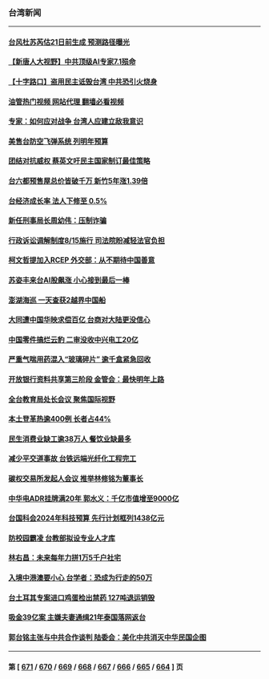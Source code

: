 ### 台湾新闻
---
#### [台风杜苏芮估21日前生成 预测路径曝光](../../pages/ncid1349361/n14037324.md?07191645) 
#### [【新唐人大视野】中共顶级AI专家7.1殒命](../../pages/ncid1349361/n14037033.md?07191645) 
#### [【十字路口】盗用民主诋毁台湾 中共恐引火烧身](../../pages/ncid1349361/n14036851.md?07191645) 
#### [油管热门视频 网站代理 翻墙必看视频](http://138.2.39.72:81/youtube.html?epic-marker?07191645)
#### [专家：如何应对战争 台湾人应建立敌我意识](../../pages/ncid1349361/n14033328.md?07191645) 
#### [美售台防空飞弹系统 列明年预算](../../pages/ncid1349361/n14036888.md?07191645) 
#### [团结对抗威权 蔡英文吁民主国家制订最佳策略](../../pages/ncid1349361/n14036885.md?07191645) 
#### [台六都预售屋总价皆破千万 新竹5年涨1.39倍](../../pages/ncid1349361/n14036884.md?07191645) 
#### [台经济成长率 法人下修至 0.5%](../../pages/ncid1349361/n14036892.md?07191645) 
#### [新任刑事局长周幼伟：压制诈骗](../../pages/ncid1349361/n14036890.md?07191645) 
#### [行政诉讼调解制度8/15施行 司法院盼减轻法官负担](../../pages/ncid1349361/n14036894.md?07191645) 
#### [柯文哲提加入RCEP 外交部：从不期待中国善意](../../pages/ncid1349361/n14036895.md?07191645) 
#### [苏姿丰来台AI股飙涨 小心接到最后一棒](../../pages/ncid1349361/n14036882.md?07191645) 
#### [澎湖海巡 一天查获2越界中国船](../../pages/ncid1349361/n14036762.md?07191645) 
#### [大同遭中国华映求偿百亿 台商对大陆更没信心](../../pages/ncid1349361/n14036854.md?07191645) 
#### [中国零件搞烂云豹 二审没收中兴电工20亿](../../pages/ncid1349361/n14036781.md?07191645) 
#### [严重气喘用药混入“玻璃碎片” 逾千盒紧急回收](../../pages/ncid1349361/n14036795.md?07191645) 
#### [开放银行资料共享第三阶段 金管会：最快明年上路](../../pages/ncid1349361/n14036853.md?07191645) 
#### [全台教育局处长会议 聚焦国际视野](../../pages/ncid1349361/n14036840.md?07191645) 
#### [本土登革热逾400例 长者占44%](../../pages/ncid1349361/n14036833.md?07191645) 
#### [民生消费业缺工逾38万人 餐饮业缺最多](../../pages/ncid1349361/n14036835.md?07191645) 
#### [减少平交道事故 台铁远端光纤化工程完工](../../pages/ncid1349361/n14036837.md?07191645) 
#### [碳权交易所发起人会议 推举林修铭为董事长](../../pages/ncid1349361/n14036855.md?07191645) 
#### [中华电ADR挂牌满20年 郭水义：千亿市值增至9000亿](../../pages/ncid1349361/n14036856.md?07191645) 
#### [台国科会2024年科技预算 先行计划框列1438亿元](../../pages/ncid1349361/n14036858.md?07191645) 
#### [防校园霸凌 台教部拟设专业人才库](../../pages/ncid1349361/n14036847.md?07191645) 
#### [林右昌：未来每年力拼1万5千户社宅](../../pages/ncid1349361/n14036848.md?07191645) 
#### [入境中港澳要小心 台学者：恐成为行走的50万](../../pages/ncid1349361/n14036753.md?07191645) 
#### [台土耳其专案进口鸡蛋检出禁药 127吨退运销毁](../../pages/ncid1349361/n14036807.md?07191645) 
#### [吸金39亿案 主嫌夫妻通缉21年泰国落网返台](../../pages/ncid1349361/n14036790.md?07191645) 
#### [郭台铭主张与中共合作谈判 陆委会：美化中共消灭中华民国企图](../../pages/ncid1349361/n14036788.md?07191645) 

---
#### 第 [ [671](./671.md?07191645) / [670](./670.md?07191645) / [669](./669.md?07191645) / [668](./668.md?07191645) / [667](./667.md?07191645) / [666](./666.md?07191645) / [665](./665.md?07191645) / [664](./664.md?07191645) ] 页
